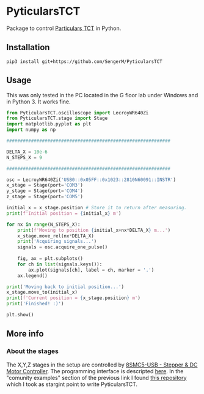 # PyticularsTCT

Package to control [Particulars TCT](http://particulars.si/) in Python.

## Installation

```
pip3 install git+https://github.com/SengerM/PyticularsTCT
```

## Usage

This was only tested in the PC located in the G floor lab under Windows and in Python 3. It works fine.

```Python
from PyticularsTCT.oscilloscope import LecroyWR640Zi
from PyticularsTCT.stage import Stage
import matplotlib.pyplot as plt
import numpy as np

############################################################

DELTA_X = 10e-6
N_STEPS_X = 9

############################################################

osc = LecroyWR640Zi('USB0::0x05FF::0x1023::2810N60091::INSTR')
x_stage = Stage(port='COM3')
y_stage = Stage(port='COM4')
z_stage = Stage(port='COM5')

initial_x = x_stage.position # Store it to return after measuring.
print(f'Initial position = {initial_x} m')

for nx in range(N_STEPS_X):
    print(f'Moving to position {initial_x+nx*DELTA_X} m...')
    x_stage.move_rel(nx*DELTA_X)
    print('Acquiring signals...')
    signals = osc.acquire_one_pulse()
    
    fig, ax = plt.subplots()
    for ch in list(signals.keys()):
        ax.plot(signals[ch], label = ch, marker = '.')
    ax.legend()

print('Moving back to initial position...')
x_stage.move_to(initial_x)
print(f'Current position = {x_stage.position} m')
print('Finished! :)')

plt.show()
```

## More info

### About the stages

The X,Y,Z stages in the setup are controlled by [8SMC5-USB - Stepper & DC Motor Controller](http://www.standa.lt/products/catalog/motorised_positioners?item=525). The programming interface is descripted [here](https://doc.xisupport.com/en/8smc5-usb/8SMCn-USB/Programming.html). In the "comunity examples" section of the previous link I found [this repository](https://github.com/Negrebetskiy/Attenuator) which I took as stargint point to write PyticularsTCT.
